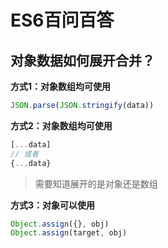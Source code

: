 # ES6百问百答

## 对象数据如何展开合并？
**方式1：对象数组均可使用**
```js
JSON.parse(JSON.stringify(data))
```
**方式2：对象数组均可使用**

```js
[...data]
// 或者
{...data}
```
> 需要知道展开的是对象还是数组

**方式3：对象可以使用**
```js
Object.assign({}, obj)
Object.assign(target, obj)
```